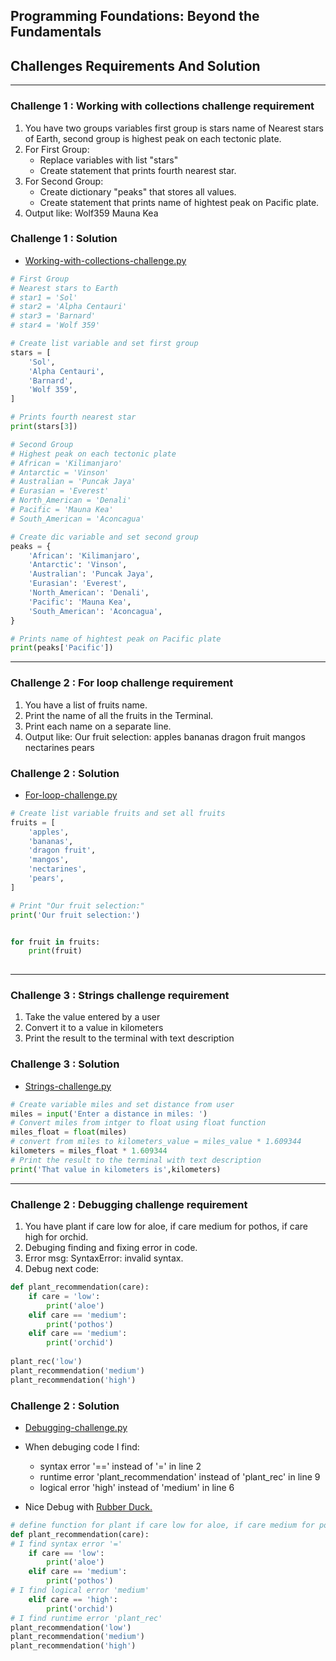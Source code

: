 ## Programming Foundations: Beyond the Fundamentals

## Challenges Requirements And Solution
--------------------------------------

### Challenge 1 : Working with collections challenge requirement

1. You have two groups variables first group is stars name of Nearest stars of Earth, second group is highest peak on each tectonic plate.
2. For First Group:
	- Replace variables with list "stars"
	- Create statement that prints fourth nearest star.
3. For Second Group:
	- Create dictionary "peaks" that stores all values.
	- Create statement that prints name of hightest peak on Pacific plate.
4. Output like: Wolf359
				Mauna Kea
 


### Challenge 1 : Solution

- [Working-with-collections-challenge.py](https://raw.githubusercontent.com/fetian-debug/KalbonyanElmarsos/main/Linkedin-Learning/Programming-Foundations-Beyond-Fundamentals/Challengs/Working-with-collections-challenge.py)
```python
# First Group
# Nearest stars to Earth
# star1 = 'Sol'
# star2 = 'Alpha Centauri'
# star3 = 'Barnard'
# star4 = 'Wolf 359'

# Create list variable and set first group
stars = [
    'Sol',
    'Alpha Centauri',
    'Barnard',
    'Wolf 359',
]

# Prints fourth nearest star 
print(stars[3])

# Second Group
# Highest peak on each tectonic plate
# African = 'Kilimanjaro'
# Antarctic = 'Vinson'
# Australian = 'Puncak Jaya'
# Eurasian = 'Everest'
# North_American = 'Denali'
# Pacific = 'Mauna Kea'
# South_American = 'Aconcagua'

# Create dic variable and set second group
peaks = {
    'African': 'Kilimanjaro',
    'Antarctic': 'Vinson',
    'Australian': 'Puncak Jaya',
    'Eurasian': 'Everest',
    'North_American': 'Denali',
    'Pacific': 'Mauna Kea',
    'South_American': 'Aconcagua',
}

# Prints name of hightest peak on Pacific plate
print(peaks['Pacific'])

```
-----------------------------------------------------

### Challenge 2 : For loop challenge requirement

1. You have a list of fruits name.
2. Print the name of all the fruits in the Terminal.
3. Print each name on a separate line.
4. Output like: Our fruit selection:
				apples
				bananas
				dragon fruit
				mangos
				nectarines
				pears

### Challenge 2 : Solution

- [For-loop-challenge.py](https://raw.githubusercontent.com/fetian-debug/KalbonyanElmarsos/main/Linkedin-Learning/Programming-Foundations-Beyond-Fundamentals/Challengs/For-loop-challenge.py)

```python
# Create list variable fruits and set all fruits
fruits = [
    'apples',
    'bananas',
    'dragon fruit',
    'mangos',
    'nectarines',
    'pears',
]

# Print "Our fruit selection:"
print('Our fruit selection:')


for fruit in fruits:
    print(fruit)
    
```
-----------------------------------------------------

### Challenge 3 : Strings challenge requirement

1. Take the value entered by a user
2. Convert it to a value in kilometers
3. Print the result to the terminal with text description

### Challenge 3 : Solution

- [Strings-challenge.py](https://raw.githubusercontent.com/fetian-debug/KalbonyanElmarsos/main/Linkedin-Learning/Programming-Foundations-Beyond-Fundamentals/Challengs/Strings-challenge.py)

```python
# Create variable miles and set distance from user
miles = input('Enter a distance in miles: ')
# Convert miles from intger to float using float function
miles_float = float(miles)
# convert from miles to kilometers_value = miles_value * 1.609344
kilometers = miles_float * 1.609344
# Print the result to the terminal with text description
print('That value in kilometers is',kilometers)

```
-----------------------------------------------------

### Challenge 2 : Debugging challenge requirement

 
1. You have plant if care low for aloe, if care medium for pothos, if care  high for orchid.
2. Debuging finding and fixing error in code.
3. Error msg: SyntaxError: invalid syntax.
4. Debug next code:
```python
def plant_recommendation(care):
    if care = 'low':
        print('aloe')
    elif care == 'medium':
        print('pothos')
    elif care == 'medium':
        print('orchid')
        
plant_rec('low')
plant_recommendation('medium')
plant_recommendation('high')

```


### Challenge 2 : Solution

- [Debugging-challenge.py](https://raw.githubusercontent.com/fetian-debug/KalbonyanElmarsos/main/Linkedin-Learning/Programming-Foundations-Beyond-Fundamentals/Challengs/Debugging-challenge.py)

- When debuging code I find:
	- syntax error '==' instead of '=' in line 2
	- runtime error 'plant_recommendation' instead of 'plant_rec' in line 9
	- logical error 'high' instead of 'medium' in line 6

- Nice Debug with [Rubber Duck.](https://en.wikipedia.org/wiki/Rubber_duck_debugging)	
```python
# define function for plant if care low for aloe, if care medium for pothos, if care  high for orchid.
def plant_recommendation(care):
# I find syntax error '='
    if care == 'low':
        print('aloe')
    elif care == 'medium':
        print('pothos')      
# I find logical error 'medium'
    elif care == 'high':
        print('orchid')       
# I find runtime error 'plant_rec'
plant_recommendation('low')
plant_recommendation('medium')
plant_recommendation('high')

```
